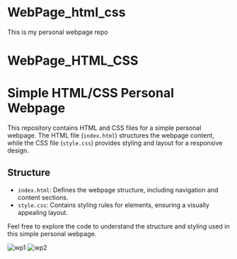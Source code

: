 
# WebPage_html_css
This is my personal webpage repo

# WebPage_HTML_CSS


# Simple HTML/CSS Personal Webpage

This repository contains HTML and CSS files for a simple personal webpage. 
The HTML file (`index.html`) structures the webpage content, while the CSS file (`style.css`) provides styling and layout for a responsive design.

## Structure

- `index.html`: Defines the webpage structure, including navigation and content sections.
- `style.css`: Contains styling rules for elements, ensuring a visually appealing layout.

Feel free to explore the code to understand the structure and styling used in this simple personal webpage.



![wp1](https://github.com/Keerthi-mogilipuri26/WebPage_html_css/assets/140138540/c08a4dad-d4ef-49e5-9cde-22c9f0831de3)
![wp2](https://github.com/Keerthi-mogilipuri26/WebPage_html_css/assets/140138540/4a577ec9-4006-46f9-874e-c4004c20be57)
